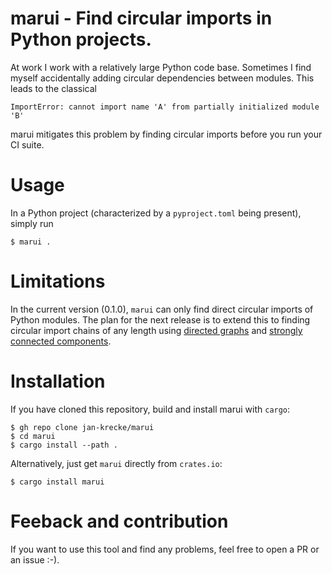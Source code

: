 # marui - Find circular imports in Python projects.

At work I work with a relatively large Python code base. Sometimes I find myself accidentally adding circular dependencies between modules. This leads to the classical

```shell
ImportError: cannot import name 'A' from partially initialized module 'B'
```

marui mitigates this problem by finding circular imports before you run your CI suite.

# Usage
In a Python project (characterized by a `pyproject.toml` being present), simply run
```shell
$ marui .
```

# Limitations

In the current version (0.1.0), `marui` can only find direct circular imports of Python modules. The plan for the next release is to extend this to finding circular import chains of any length using [directed graphs](https://en.wikipedia.org/wiki/Directed_graph) and  [strongly connected components](https://en.wikipedia.org/wiki/Strongly_connected_component).

# Installation
If you have cloned this repository, build and install marui with `cargo`:
```
$ gh repo clone jan-krecke/marui
$ cd marui
$ cargo install --path .
```

Alternatively, just get `marui` directly from `crates.io`:

```
$ cargo install marui
```

# Feeback and contribution
If you want to use this tool and find any problems, feel free to open a PR or an issue :-).